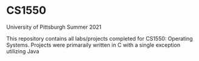 # CS1550
University of Pittsburgh
Summer 2021


This repository contains all labs/projects completed for CS1550: Operating Systems. Projects were primaraily written in C with a single exception utilizing Java
